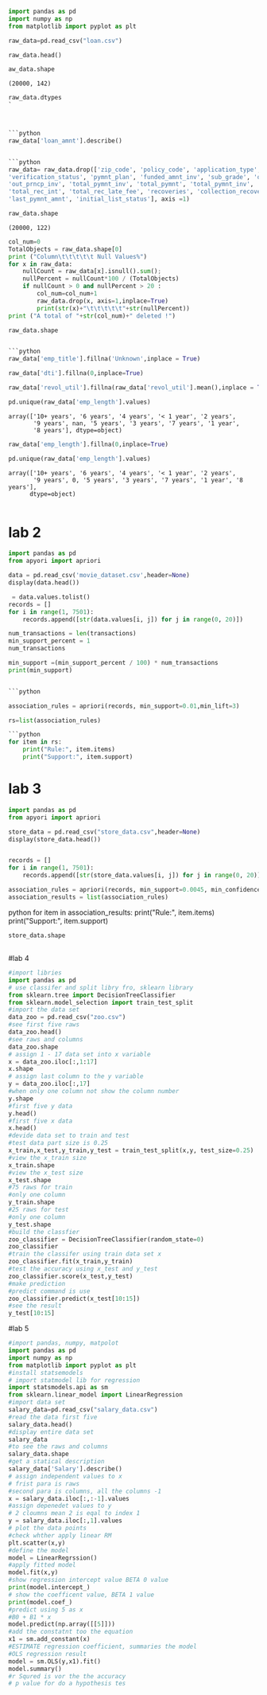 ```python
import pandas as pd
import numpy as np
from matplotlib import pyplot as plt
```


```python
raw_data=pd.read_csv("loan.csv")
```


```python
raw_data.head()
```





```python
aw_data.shape
```




    (20000, 142)




```python
raw_data.dtypes
`



```python
raw_data['loan_amnt'].describe()


```python
raw_data= raw_data.drop(['zip_code', 'policy_code', 'application_type', 'last_credit_pull_d',
'verification_status', 'pymnt_plan', 'funded_amnt_inv', 'sub_grade', 'out_prncp',
'out_prncp_inv', 'total_pymnt_inv', 'total_pymnt', 'total_pymnt_inv', 'total_rec_prncp',
'total_rec_int', 'total_rec_late_fee', 'recoveries', 'collection_recovery_fee', 'last_pymnt_d',
'last_pymnt_amnt', 'initial_list_status'], axis =1)
```


```python
raw_data.shape
```




    (20000, 122)




```python
col_num=0
TotalObjects = raw_data.shape[0]
print ("Column\t\t\t\t\t Null Values%")
for x in raw_data:
	nullCount = raw_data[x].isnull().sum();
	nullPercent = nullCount*100 / (TotalObjects)
	if nullCount > 0 and nullPercent > 20 :
		col_num=col_num+1
		raw_data.drop(x, axis=1,inplace=True)
		print(str(x)+"\t\t\t\t\t"+str(nullPercent))
print ("A total of "+str(col_num)+" deleted !")
```


```python
raw_data.shape


```python
raw_data['emp_title'].fillna('Unknown',inplace = True)
```


```python
raw_data['dti'].fillna(0,inplace=True)
```


```python
raw_data['revol_util'].fillna(raw_data['revol_util'].mean(),inplace = True)

```


```python
pd.unique(raw_data['emp_length'].values)
```




    array(['10+ years', '6 years', '4 years', '< 1 year', '2 years',
           '9 years', nan, '5 years', '3 years', '7 years', '1 year',
           '8 years'], dtype=object)




```python
raw_data['emp_length'].fillna(0,inplace=True)
```


```python
pd.unique(raw_data['emp_length'].values)
```




    array(['10+ years', '6 years', '4 years', '< 1 year', '2 years',
           '9 years', 0, '5 years', '3 years', '7 years', '1 year', '8 years'],
          dtype=object)




```python

```

# lab 2

```python
import pandas as pd
from apyori import apriori 
```


```python
data = pd.read_csv('movie_dataset.csv',header=None)
display(data.head())
```




```python
 = data.values.tolist()
records = []
for i in range(1, 7501):
    records.append([str(data.values[i, j]) for j in range(0, 20)])
```

```python
num_transactions = len(transactions)
min_support_percent = 1
num_transactions
```

```python
min_support =(min_support_percent / 100) * num_transactions
print(min_support)


```python

association_rules = apriori(records, min_support=0.01,min_lift=3)

rs=list(association_rules)

```python
for item in rs:
    print("Rule:", item.items)
    print("Support:", item.support)
```
# lab 3

```python
import pandas as pd
from apyori import apriori
```


```python
store_data = pd.read_csv("store_data.csv",header=None)
display(store_data.head())


records = []
for i in range(1, 7501):
    records.append([str(store_data.values[i, j]) for j in range(0, 20)])
```


```python
association_rules = apriori(records, min_support=0.0045, min_confidence=0.2,min_lift=3, min_length=2)
association_results = list(association_rules)
```


python
for item in association_results:
    print("Rule:", item.items)
    print("Support:", item.support)
   
```python
store_data.shape
```
##
#lab 4

```python
#import libries 
import pandas as pd
# use classifer and split libry fro, sklearn library
from sklearn.tree import DecisionTreeClassifier
from sklearn.model_selection import train_test_split
#import the data set
data_zoo = pd.read_csv("zoo.csv")
#see first five raws
data_zoo.head()
#see raws and columns
data_zoo.shape
# assign 1 - 17 data set into x variable
x = data_zoo.iloc[:,1:17]
x.shape
# assign last column to the y variable
y = data_zoo.iloc[:,17]
#when only one column not show the column number
y.shape
#first five y data
y.head()
#first five x data
x.head()
#devide data set to train and test 
#test data part size is 0.25
x_train,x_test,y_train,y_test = train_test_split(x,y, test_size=0.25)
#view the x_train size
x_train.shape
#view the x_test size
x_test.shape
#75 raws for train
#only one column
y_train.shape
#25 raws for test
#only one column
y_test.shape
#build the classfier
zoo_classifier = DecisionTreeClassifier(random_state=0)
zoo_classifier
#train the classifer using train data set x
zoo_classifier.fit(x_train,y_train)
#test the accuracy using x_test and y_test
zoo_classifier.score(x_test,y_test)
#make prediction
#predict command is use
zoo_classifier.predict(x_test[10:15])
#see the result
y_test[10:15]

```
#lab 5
```python
#import pandas, numpy, matpolot
import pandas as pd
import numpy as np
from matplotlib import pyplot as plt
#install statsemodels
# import statmodel lib for regression
import statsmodels.api as sm
from sklearn.linear_model import LinearRegression
#import data set 
salary_data=pd.read_csv("salary_data.csv")
#read the data first five
salary_data.head()
#display entire data set
salary_data
#to see the raws and columns
salary_data.shape
#get a statical description
salary_data['Salary'].describe()
# assign independent values to x
# frist para is raws
#second para is columns, all the columns -1
x = salary_data.iloc[:,:-1].values
#assign depenedet values to y
# 2 cloumns mean 2 is eqal to index 1
y = salary_data.iloc[:,1].values
# plot the data points
#check whther apply linear RM
plt.scatter(x,y)
#define the model
model = LinearRegrssion()
#apply fitted model
model.fit(x,y)
#show regression intercept value BETA 0 value
print(model.intercept_)
# show the coefficent value, BETA 1 value
print(model.coef_)
#predict using 5 as x
#B0 + B1 * x
model.predict(np.array([[5]]))
#add the constatnt too the equation
x1 = sm.add_constant(x)
#ESTIMATE regression coefficient, summaries the model
#OLS regression result
model = sm.OLS(y,x1).fit()
model.summary()
#r Squred is vor the the accuracy
# p value for do a hypothesis tes

```
